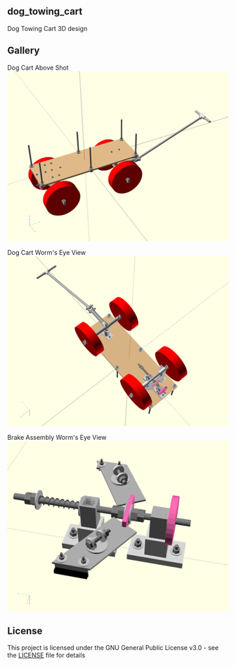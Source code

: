 ## dog_towing_cart
Dog Towing Cart 3D design


## Gallery
Dog Cart Above Shot
![Dog Cart Above Shot](./output/dog_cart-above_shot.png)

Dog Cart Worm's Eye View
![Dog Cart Worm's Eye View](./output/dog_cart-worms_eye_view.png)

Brake Assembly Worm's Eye View
![Brake Assembly Worm's Eye View](./output/brake_assembly-worms_eye_view.png)


## License
This project is licensed under the GNU General Public License v3.0 - see the [LICENSE](LICENSE) file for details